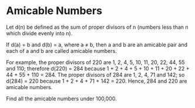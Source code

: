 # Amicable Numbers

Let d(n) be defined as the sum of proper divisors of n (numbers less than n which divide evenly into n).


If d(a) = b and d(b) = a, where a ≠ b, then a and b are an amicable pair and each of a and b are called amicable numbers.


For example, the proper divisors of 220 are 1, 2, 4, 5, 10, 11, 20, 22, 44, 55 and 110; therefore d(220) = 284 because 1 + 2 + 4 + 5 + 10 + 11 + 20 + 22 + 44 + 55 + 110 = 284. The proper divisors of 284 are 1, 2, 4, 71 and 142; so d(284) = 220 because 1 + 2 + 4 + 71 + 142 = 220. Hence, 284 and 220 are amicable numbers.

Find all the amicable numbers under 100,000.
